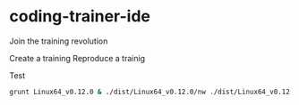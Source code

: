 # coding-trainer-ide
Join the training revolution

Create a training
Reproduce a trainig

Test
```bash
grunt Linux64_v0.12.0 & ./dist/Linux64_v0.12.0/nw ./dist/Linux64_v0.12.0/app.nw
```
